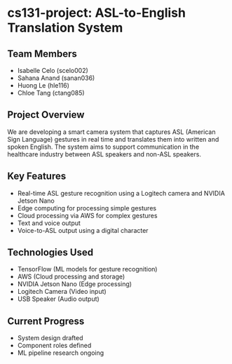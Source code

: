 # cs131-project: ASL-to-English Translation System

## Team Members
- Isabelle Celo (scelo002)
- Sahana Anand (sanan036)
- Huong Le (hle116)
- Chloe Tang (ctang085)

## Project Overview
We are developing a smart camera system that captures ASL (American Sign Language) gestures in real time and translates them into written and spoken English. The system aims to support communication in the healthcare industry between ASL speakers and non-ASL speakers.

## Key Features
- Real-time ASL gesture recognition using a Logitech camera and NVIDIA Jetson Nano
- Edge computing for processing simple gestures
- Cloud processing via AWS for complex gestures
- Text and voice output
- Voice-to-ASL output using a digital character

## Technologies Used
- TensorFlow (ML models for gesture recognition)
- AWS (Cloud processing and storage)
- NVIDIA Jetson Nano (Edge processing)
- Logitech Camera (Video input)
- USB Speaker (Audio output)

## Current Progress
- System design drafted
- Component roles defined
- ML pipeline research ongoing
